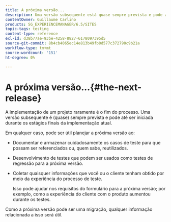 ```yaml
---
title: A próxima versão...
description: Uma versão subsequente está quase sempre prevista e pode até ser iniciada durante os estágios finais da implementação atual
contentOwner: Guillaume Carlino
products: SG_EXPERIENCEMANAGER/6.5/SITES
topic-tags: testing
content-type: reference
exl-id: d38b77ae-93be-4258-8827-6178097395d5
source-git-commit: 8b4cb4065ec14e813b49fb0d577c372790c9b21a
workflow-type: tm+mt
source-wordcount: '151'
ht-degree: 0%

---
```


# A próxima versão...{#the-next-release}

A implementação de um projeto raramente é o fim do processo. Uma versão subsequente é (quase) sempre prevista e pode até ser iniciada durante os estágios finais da implementação atual.

Em qualquer caso, pode ser útil planejar a próxima versão ao:

* Documentar e armazenar cuidadosamente os casos de teste para que possam ser referenciados ou, quem sabe, reutilizados.
* Desenvolvimento de testes que podem ser usados como testes de regressão para a próxima versão.
* Coletar quaisquer informações que você ou o cliente tenham obtido por meio da experiência do processo de teste.

  Isso pode ajudar nos requisitos do formulário para a próxima versão; por exemplo, como a experiência do cliente com o produto aumentou durante os testes.

Como a próxima versão pode ser uma migração, qualquer informação relacionada a isso será útil.

